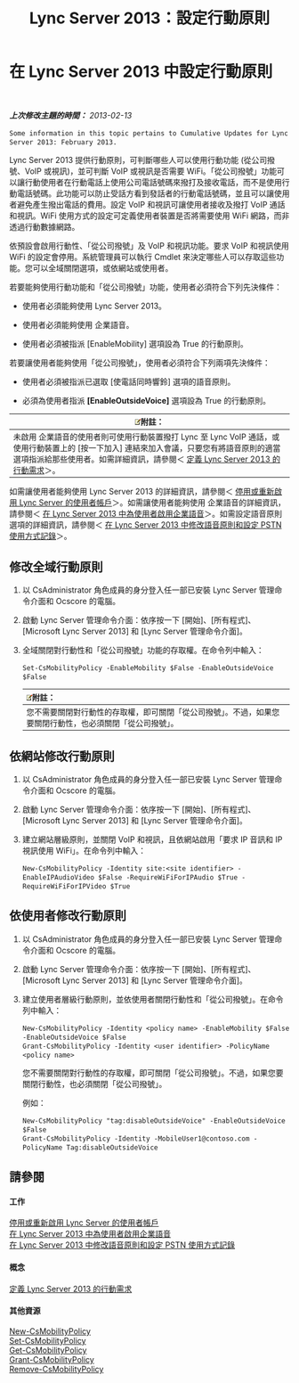 ﻿---
title: Lync Server 2013：設定行動原則
TOCTitle: 設定行動原則
ms:assetid: 595536e0-9bb3-49a3-8d13-1a77351ebc62
ms:mtpsurl: https://technet.microsoft.com/zh-tw/library/Hh690018(v=OCS.15)
ms:contentKeyID: 49291002
ms.date: 08/10/2015
mtps_version: v=OCS.15
ms.translationtype: HT
---

# 在 Lync Server 2013 中設定行動原則

 

_**上次修改主題的時間：** 2013-02-13_

    Some information in this topic pertains to Cumulative Updates for Lync Server 2013: February 2013.

Lync Server 2013 提供行動原則，可判斷哪些人可以使用行動功能 (從公司撥號、VoIP 或視訊)，並可判斷 VoIP 或視訊是否需要 WiFi。「從公司撥號」功能可以讓行動使用者在行動電話上使用公司電話號碼來撥打及接收電話，而不是使用行動電話號碼。此功能可以防止受話方看到發話者的行動電話號碼，並且可以讓使用者避免產生撥出電話的費用。設定 VoIP 和視訊可讓使用者接收及撥打 VoIP 通話和視訊。WiFi 使用方式的設定可定義使用者裝置是否將需要使用 WiFi 網路，而非透過行動數據網路。

依預設會啟用行動性、「從公司撥號」及 VoIP 和視訊功能。要求 VoIP 和視訊使用 WiFi 的設定會停用。系統管理員可以執行 Cmdlet 來決定哪些人可以存取這些功能。您可以全域關閉選項，或依網站或使用者。

若要能夠使用行動功能和「從公司撥號」功能，使用者必須符合下列先決條件：

  - 使用者必須能夠使用 Lync Server 2013。

  - 使用者必須能夠使用 企業語音。

  - 使用者必須被指派 \[EnableMobility\] 選項設為 True 的行動原則。

若要讓使用者能夠使用「從公司撥號」，使用者必須符合下列兩項先決條件：

  - 使用者必須被指派已選取 \[使電話同時響鈴\] 選項的語音原則。

  - 必須為使用者指派 **\[EnableOutsideVoice\]** 選項設為 True 的行動原則。

<table>
<thead>
<tr class="header">
<th><img src="images/Gg398811.note(OCS.15).gif" title="note" alt="note" />附註：</th>
</tr>
</thead>
<tbody>
<tr class="odd">
<td>未啟用 企業語音的使用者則可使用行動裝置撥打 Lync 至 Lync VoIP 通話，或使用行動裝置上的 [按一下加入] 連結來加入會議，只要您有將語音原則的適當選項指派給那些使用者。如需詳細資訊，請參閱＜ <a href="lync-server-2013-defining-your-mobility-requirements.md">定義 Lync Server 2013 的行動需求</a>＞。</td>
</tr>
</tbody>
</table>


如需讓使用者能夠使用 Lync Server 2013 的詳細資訊，請參閱＜ [停用或重新啟用 Lync Server 的使用者帳戶](lync-server-2013-disable-or-re-enable-user-account-for-lync-server.md)＞。如需讓使用者能夠使用 企業語音的詳細資訊，請參閱＜ [在 Lync Server 2013 中為使用者啟用企業語音](lync-server-2013-enable-users-for-enterprise-voice.md)＞。如需設定語音原則選項的詳細資訊，請參閱＜ [在 Lync Server 2013 中修改語音原則和設定 PSTN 使用方式記錄](lync-server-2013-modify-a-voice-policy-and-configure-pstn-usage-records.md)＞。

## 修改全域行動原則

1.  以 CsAdministrator 角色成員的身分登入任一部已安裝 Lync Server 管理命令介面和 Ocscore 的電腦。

2.  啟動 Lync Server 管理命令介面：依序按一下 \[開始\]、\[所有程式\]、\[Microsoft Lync Server 2013\] 和 \[Lync Server 管理命令介面\]。

3.  全域關閉對行動性和「從公司撥號」功能的存取權。在命令列中輸入：
    
        Set-CsMobilityPolicy -EnableMobility $False -EnableOutsideVoice $False
    
    <table>
    <thead>
    <tr class="header">
    <th><img src="images/Gg398811.note(OCS.15).gif" title="note" alt="note" />附註：</th>
    </tr>
    </thead>
    <tbody>
    <tr class="odd">
    <td>您不需要關閉對行動性的存取權，即可關閉「從公司撥號」。不過，如果您要關閉行動性，也必須關閉「從公司撥號」。</td>
    </tr>
    </tbody>
    </table>


## 依網站修改行動原則

1.  以 CsAdministrator 角色成員的身分登入任一部已安裝 Lync Server 管理命令介面和 Ocscore 的電腦。

2.  啟動 Lync Server 管理命令介面：依序按一下 \[開始\]、\[所有程式\]、\[Microsoft Lync Server 2013\] 和 \[Lync Server 管理命令介面\]。

3.  建立網站層級原則，並關閉 VoIP 和視訊，且依網站啟用「要求 IP 音訊和 IP 視訊使用 WiFi」。在命令列中輸入：
    
        New-CsMobilityPolicy -Identity site:<site identifier> -EnableIPAudioVideo $False -RequireWiFiForIPAudio $True -RequireWiFiForIPVideo $True

## 依使用者修改行動原則

1.  以 CsAdministrator 角色成員的身分登入任一部已安裝 Lync Server 管理命令介面和 Ocscore 的電腦。

2.  啟動 Lync Server 管理命令介面：依序按一下 \[開始\]、\[所有程式\]、\[Microsoft Lync Server 2013\] 和 \[Lync Server 管理命令介面\]。

3.  建立使用者層級行動原則，並依使用者關閉行動性和「從公司撥號」。在命令列中輸入：
    
        New-CsMobilityPolicy -Identity <policy name> -EnableMobility $False -EnableOutsideVoice $False
        Grant-CsMobilityPolicy -Identity <user identifier> -PolicyName <policy name>
    
    您不需要關閉對行動性的存取權，即可關閉「從公司撥號」。不過，如果您要關閉行動性，也必須關閉「從公司撥號」。
    
    例如：
    
        New-CsMobilityPolicy "tag:disableOutsideVoice" -EnableOutsideVoice $False
        Grant-CsMobilityPolicy -Identity -MobileUser1@contoso.com -PolicyName Tag:disableOutsideVoice

## 請參閱

#### 工作

[停用或重新啟用 Lync Server 的使用者帳戶](lync-server-2013-disable-or-re-enable-user-account-for-lync-server.md)  
[在 Lync Server 2013 中為使用者啟用企業語音](lync-server-2013-enable-users-for-enterprise-voice.md)  
[在 Lync Server 2013 中修改語音原則和設定 PSTN 使用方式記錄](lync-server-2013-modify-a-voice-policy-and-configure-pstn-usage-records.md)  

#### 概念

[定義 Lync Server 2013 的行動需求](lync-server-2013-defining-your-mobility-requirements.md)  

#### 其他資源

[New-CsMobilityPolicy](new-csmobilitypolicy.md)  
[Set-CsMobilityPolicy](set-csmobilitypolicy.md)  
[Get-CsMobilityPolicy](get-csmobilitypolicy.md)  
[Grant-CsMobilityPolicy](grant-csmobilitypolicy.md)  
[Remove-CsMobilityPolicy](remove-csmobilitypolicy.md)

